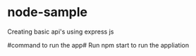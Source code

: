 # node-sample
Creating basic api's using express js


#command to run the app#
Run npm start to run the appliation

